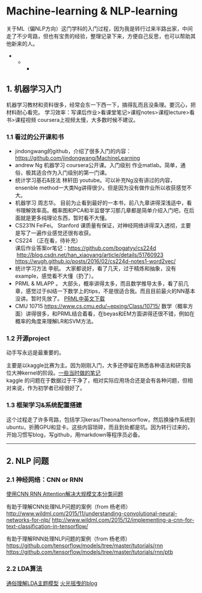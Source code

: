 # Machine-learning & NLP-learning

关于ML（偏NLP方向）这门学科的入门过程，因为我是转行过来半路出家，中间走了不少弯路，但也有宝贵的经验，整理记录下来，方便自己反思，也可以帮助其他新来的人。
- - -  
## 1. 机器学习入门  

机器学习教材和资料很多，经常会东一下西一下，搞得乱而且没条理。要沉心，把材料耐心看完。
学习效率：写课后作业>看课堂笔记>课程notes>课程lecture>看书>课程视频
coursera上视频太慢，大多数时候不建议。

### 1.1 看过的公开课和书
- jindongwang的github，介绍了很多入门的内容：https://github.com/jindongwang/MachineLearning   
- andrew Ng 机器学习 coursera公开课。入门级别 作业matlab。简单，通俗，极其适合作为入门级别的第一门课。
- 统计学习基石&技法 林轩田 youtube。可以补充Ng没有讲过的内容，ensenble method一大类Ng讲得很少。但是因为没有做作业所以收获感觉不大。
- 机器学习 周志华。 目前为止看到最好的一本书，前八九章讲得深浅适中，看书理解效率高。概率图和PCA和半监督学习那几章都是简单介绍入门吧，在后面就是更多纯理论东西，暂时看不大懂。
- CS231N FeiFei。 Stanford 课质量有保证，对神经网络讲得深入透彻，主要是写了一遍作业感觉还很有收获。
- CS224 （正在看，待补充）   
课后作业答案or笔记：https://github.com/bogatyy/cs224d  http://blog.csdn.net/han_xiaoyang/article/details/51760923  https://wugh.github.io/posts/2016/02/cs224d-notes1-word2vec/   
- 统计学习方法 李航。 大家都说好，看了几天，过于精炼和抽象，没有example，感觉看不大懂（扔了）。
- PRML & MLAPP 。 大部头，概率讲得太多，而且数学推导太多，看了前几章，感觉过于纠结一下数学上的tips，不是很适合我。而且目前最火的NN基本没讲。暂时先放了。 [PRML中英文下载](http://ddl.escience.cn/f/Iwoo#)
- CMU 10715 https://www.cs.cmu.edu/~epxing/Class/10715/ 数学（概率方面）讲得很多，和PRML结合着看，在beyas和EM方面讲得还很不错，例如在概率的角度来理解LR和SVM方法。


### 1.2 开源project

动手写永远是最重要的。   

主要是以kaggle比赛为主。因为刚刚入门，大多还停留在熟悉各种语法和研究各位大神kernel的阶段。[一些当时做的笔记](https://github.com/liufeng900204/Kaggle-Notebook/wiki)   
kaggle 的问题在于数据过于干净了，相对实际应用场合还是会有各种问题，但相对来说，作为初学者已经很好了。

### 1.3 框架学习&系统配置搭建

这个过程走了许多弯路，包括学习keras/Theona/tensorflow，然后换操作系统到ubuntu，折腾GPU和显卡。这些内容琐碎，而且到处都是坑。因为转行过来的，开始习惯写blog，写github，用markdown等程序员必备。

- - -


## 2. NLP 问题

### 2.1 神经网络：CNN or RNN   

[使用CNN RNN Attention解决大规模文本分类问题](http://www.sohu.com/a/130492867_642762)
   
有助于理解CNN处理NLP问题的案例（from 杨老师）   
http://www.wildml.com/2015/11/understanding-convolutional-neural-networks-for-nlp/
http://www.wildml.com/2015/12/implementing-a-cnn-for-text-classification-in-tensorflow/
   
有助于理解RNN处理NLP问题的案例（from 杨老师）
https://github.com/tensorflow/models/tree/master/tutorials/rnn
https://github.com/tensorflow/models/tree/master/tutorials/rnn/ptb

### 2.2 LDA算法   

[通俗理解LDA主题模型](http://blog.csdn.net/v_july_v/article/details/41209515)
[火光摇曳的blog](http://www.flickering.cn/tag/lda/)


